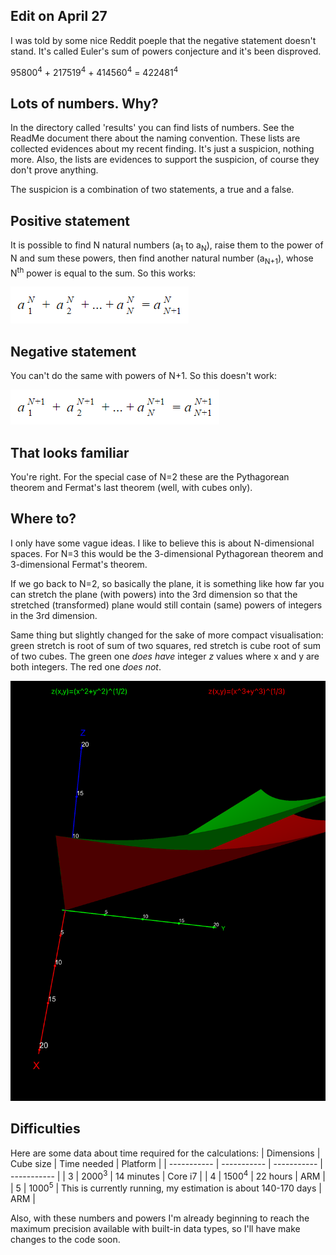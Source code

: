 ## Edit on April 27

I was told by some nice Reddit poeple that the negative statement doesn't stand. It's called Euler's sum of powers conjecture and it's been disproved. 

95800<sup>4</sup> +	217519<sup>4</sup> + 414560<sup>4</sup> =	422481<sup>4</sup>

## Lots of numbers. Why?

In the directory called 'results' you can find lists of numbers. See the ReadMe document there about the naming convention. These lists are collected evidences about my recent finding. It's just a suspicion, nothing more. Also, the lists are evidences to support the suspicion, of course they don't prove anything. 

The suspicion is a combination of two statements, a true and a false.

## Positive statement

It is possible to find N natural numbers (a<sub>1</sub> to a<sub>N</sub>), raise them to the power of N and sum these powers, then find another natural number (a<sub>N+1</sub>), whose N<sup>th</sup> power is equal to the sum. So this works:

![positive statement](pn.png)

## Negative statement

You can't do the same with powers of N+1. So this doesn't work:

![negative statement](fn.png)

## That looks familiar

You're right. For the special case of N=2 these are the Pythagorean theorem and Fermat's last theorem (well, with cubes only).

## Where to?

I only have some vague ideas. I like to believe this is about N-dimensional spaces. For N=3 this would be the 3-dimensional Pythagorean theorem and 3-dimensional Fermat's theorem.

If we go back to N=2, so basically the plane, it is something like how far you can stretch the plane (with powers) into the 3rd dimension so that the stretched (transformed) plane would still contain (same) powers of integers in the 3rd dimension.

Same thing but slightly changed for the sake of more compact visualisation: green stretch is root of sum of two squares, red stretch is cube root of sum of two cubes. The green one *does have* integer *z* values where x and y are both integers. The red one *does not*.

![2-dim visualization](2dim.png)

## Difficulties

Here are some data about time required for the calculations:
| Dimensions | Cube size | Time needed | Platform |
| ----------- | ----------- | ----------- | ----------- |
| 3 | 2000<sup>3</sup> | 14 minutes | Core i7 |
| 4 | 1500<sup>4</sup> | 22 hours | ARM |
| 5 | 1000<sup>5</sup> | This is currently running, my estimation is about 140-170 days | ARM |

Also, with these numbers and powers I'm already beginning to reach the maximum precision available with built-in data types, so I'll have make changes to the code soon.
